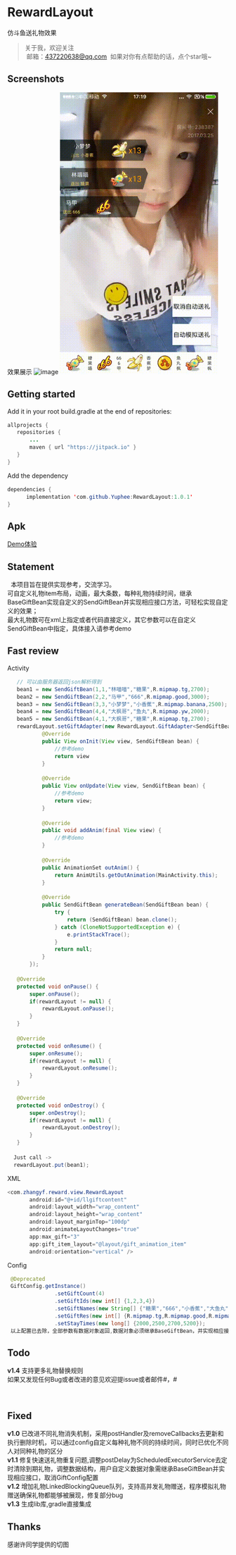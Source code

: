 # RewardLayout
仿斗鱼送礼物效果
> 关于我，欢迎关注  
  邮箱：437220638@qq.com
  如果对你有点帮助的话，点个star哦~
 
## Screenshots
效果展示
![image](/screenshots/photo.gif) ![image](/screenshots/photo2.gif)

## Getting started
Add it in your root build.gradle at the end of repositories:
 ```java
allprojects {
    repositories {
        ...
        maven { url "https://jitpack.io" }
    }
}
 ```
 Add the dependency
  ```java
 dependencies {
        implementation 'com.github.Yuphee:RewardLayout:1.0.1'
}
 ```

## Apk
[Demo体验](/sample.apk)

## Statement
&nbsp;&nbsp;本项目旨在提供实现参考，交流学习。<br>
可自定义礼物item布局，动画，最大条数，每种礼物持续时间，继承BaseGiftBean实现自定义的SendGiftBean并实现相应接口方法，可轻松实现自定义的效果；<br>
最大礼物数可在xml上指定或者代码直接定义，其它参数可以在自定义SendGiftBean中指定，具体接入请参考demo

## Fast review
Activity
 ```java
    // 可以由服务器返回json解析得到
    bean1 = new SendGiftBean(1,1,"林喵喵","糖果",R.mipmap.tg,2700);
    bean2 = new SendGiftBean(2,2,"马甲","666",R.mipmap.good,3000);
    bean3 = new SendGiftBean(3,3,"小梦梦","小香蕉",R.mipmap.banana,2500);
    bean4 = new SendGiftBean(4,4,"大枫哥","鱼丸",R.mipmap.yw,2000);
    bean5 = new SendGiftBean(4,1,"大枫哥","糖果",R.mipmap.tg,2700);
    rewardLayout.setGiftAdapter(new RewardLayout.GiftAdapter<SendGiftBean>() {
            @Override
            public View onInit(View view, SendGiftBean bean) {
                //参考demo
                return view
            }

            @Override
            public View onUpdate(View view, SendGiftBean bean) {
                //参考demo
                return view;
            }

            @Override
            public void addAnim(final View view) {
                //参考demo
            }

            @Override
            public AnimationSet outAnim() {
                return AnimUtils.getOutAnimation(MainActivity.this);
            }

            @Override
            public SendGiftBean generateBean(SendGiftBean bean) {
                try {
                    return (SendGiftBean) bean.clone();
                } catch (CloneNotSupportedException e) {
                    e.printStackTrace();
                }
                return null;
            }
        });
        
    @Override
    protected void onPause() {
        super.onPause();
        if(rewardLayout != null) {
            rewardLayout.onPause();
        }
    }

    @Override
    protected void onResume() {
        super.onResume();
        if(rewardLayout != null) {
            rewardLayout.onResume();
        }
    }

    @Override
    protected void onDestroy() {
        super.onDestroy();
        if(rewardLayout != null) {
            rewardLayout.onDestroy();
        }
    }
    
   Just call ->
   rewardLayout.put(bean1);
```
XML
 ```java
<com.zhangyf.reward.view.RewardLayout
        android:id="@+id/llgiftcontent"
        android:layout_width="wrap_content"
        android:layout_height="wrap_content"
        android:layout_marginTop="100dp"
        android:animateLayoutChanges="true"
        app:max_gift="3"
        app:gift_item_layout="@layout/gift_animation_item"
        android:orientation="vertical" />
```
Config
 ```java
  @Deprecated
  GiftConfig.getInstance()
                .setGiftCount(4)
                .setGiftIds(new int[] {1,2,3,4})
                .setGiftNames(new String[] {"糖果","666","小香蕉","大鱼丸"})
                .setGiftRes(new int[] {R.mipmap.tg,R.mipmap.good,R.mipmap.banana,R.mipmap.yw})
                .setStayTimes(new long[] {2000,2500,2700,5200});
  以上配置已去除，全部参数有数据对象返回,数据对象必须继承BaseGiftBean，并实现相应接口，具体参考demo
 ```
## Todo
**v1.4** 支持更多礼物替换规则<br>
如果又发现任何Bug或者改进的意见欢迎提issue或者邮件#，#

 
## Fixed 
**v1.0** 已改进不同礼物消失机制，采用postHandler及removeCallbacks去更新和执行删除时机，可以通过config自定义每种礼物不同的持续时间，同时已优化不同人对同种礼物的区分<br>
**v1.1** 修复快速送礼物重复问题,调整postDelay为ScheduledExecutorService去定时清除到期礼物，调整数据结构，用户自定义数据对象需继承BaseGiftBean并实现相应接口，取消GiftConfig配置<br>
**v1.2** 增加礼物LinkedBlockingQueue队列，支持高并发礼物赠送，程序模拟礼物赠送确保礼物都能够被展现，修复部分bug<br>
**v1.3** 生成lib库,gradle直接集成<br>


## Thanks
感谢许同学提供的切图
